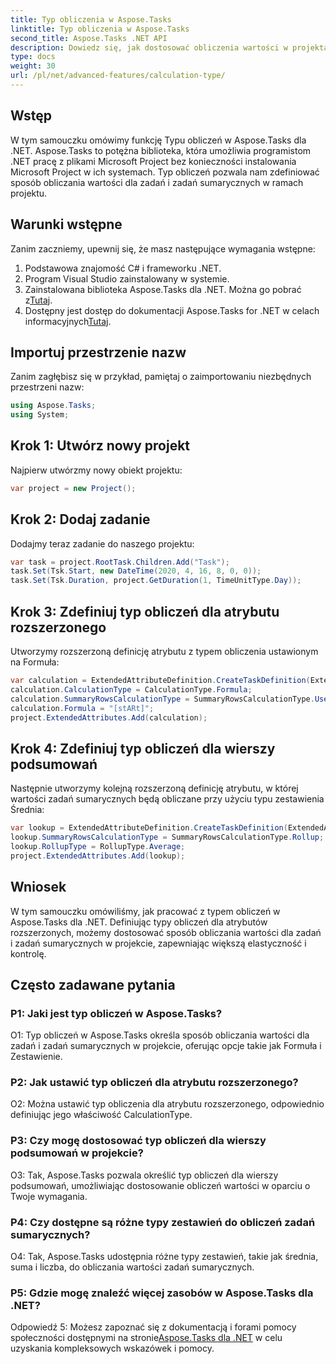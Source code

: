 ```yaml
---
title: Typ obliczenia w Aspose.Tasks
linktitle: Typ obliczenia w Aspose.Tasks
second_title: Aspose.Tasks .NET API
description: Dowiedz się, jak dostosować obliczenia wartości w projektach .NET za pomocą typu obliczenia w bibliotece Aspose.Tasks.
type: docs
weight: 30
url: /pl/net/advanced-features/calculation-type/
---
```

## Wstęp

W tym samouczku omówimy funkcję Typu obliczeń w Aspose.Tasks dla .NET. Aspose.Tasks to potężna biblioteka, która umożliwia programistom .NET pracę z plikami Microsoft Project bez konieczności instalowania Microsoft Project w ich systemach. Typ obliczeń pozwala nam zdefiniować sposób obliczania wartości dla zadań i zadań sumarycznych w ramach projektu.

## Warunki wstępne

Zanim zaczniemy, upewnij się, że masz następujące wymagania wstępne:

1. Podstawowa znajomość C# i frameworku .NET.
2. Program Visual Studio zainstalowany w systemie.
3.  Zainstalowana biblioteka Aspose.Tasks dla .NET. Można go pobrać z[Tutaj](https://releases.aspose.com/tasks/net/).
4.  Dostępny jest dostęp do dokumentacji Aspose.Tasks for .NET w celach informacyjnych[Tutaj](https://reference.aspose.com/tasks/net/).

## Importuj przestrzenie nazw

Zanim zagłębisz się w przykład, pamiętaj o zaimportowaniu niezbędnych przestrzeni nazw:

```csharp
using Aspose.Tasks;
using System;


```

## Krok 1: Utwórz nowy projekt

Najpierw utwórzmy nowy obiekt projektu:

```csharp
var project = new Project();
```

## Krok 2: Dodaj zadanie

Dodajmy teraz zadanie do naszego projektu:

```csharp
var task = project.RootTask.Children.Add("Task");
task.Set(Tsk.Start, new DateTime(2020, 4, 16, 8, 0, 0));
task.Set(Tsk.Duration, project.GetDuration(1, TimeUnitType.Day));
```

## Krok 3: Zdefiniuj typ obliczeń dla atrybutu rozszerzonego

Utworzymy rozszerzoną definicję atrybutu z typem obliczenia ustawionym na Formuła:

```csharp
var calculation = ExtendedAttributeDefinition.CreateTaskDefinition(ExtendedAttributeTask.Date5, null);
calculation.CalculationType = CalculationType.Formula;
calculation.SummaryRowsCalculationType = SummaryRowsCalculationType.UseFormula;
calculation.Formula = "[stARt]";
project.ExtendedAttributes.Add(calculation);
```

## Krok 4: Zdefiniuj typ obliczeń dla wierszy podsumowań

Następnie utworzymy kolejną rozszerzoną definicję atrybutu, w której wartości zadań sumarycznych będą obliczane przy użyciu typu zestawienia Średnia:

```csharp
var lookup = ExtendedAttributeDefinition.CreateTaskDefinition(ExtendedAttributeTask.Cost1, null);
lookup.SummaryRowsCalculationType = SummaryRowsCalculationType.Rollup;
lookup.RollupType = RollupType.Average;
project.ExtendedAttributes.Add(lookup);
```

## Wniosek

W tym samouczku omówiliśmy, jak pracować z typem obliczeń w Aspose.Tasks dla .NET. Definiując typy obliczeń dla atrybutów rozszerzonych, możemy dostosować sposób obliczania wartości dla zadań i zadań sumarycznych w projekcie, zapewniając większą elastyczność i kontrolę.

## Często zadawane pytania

### P1: Jaki jest typ obliczeń w Aspose.Tasks?

O1: Typ obliczeń w Aspose.Tasks określa sposób obliczania wartości dla zadań i zadań sumarycznych w projekcie, oferując opcje takie jak Formuła i Zestawienie.

### P2: Jak ustawić typ obliczeń dla atrybutu rozszerzonego?

O2: Można ustawić typ obliczenia dla atrybutu rozszerzonego, odpowiednio definiując jego właściwość CalculationType.

### P3: Czy mogę dostosować typ obliczeń dla wierszy podsumowań w projekcie?

O3: Tak, Aspose.Tasks pozwala określić typ obliczeń dla wierszy podsumowań, umożliwiając dostosowanie obliczeń wartości w oparciu o Twoje wymagania.

### P4: Czy dostępne są różne typy zestawień do obliczeń zadań sumarycznych?

O4: Tak, Aspose.Tasks udostępnia różne typy zestawień, takie jak średnia, suma i liczba, do obliczania wartości zadań sumarycznych.

### P5: Gdzie mogę znaleźć więcej zasobów w Aspose.Tasks dla .NET?

 Odpowiedź 5: Możesz zapoznać się z dokumentacją i forami pomocy społeczności dostępnymi na stronie[Aspose.Tasks dla .NET](https://reference.aspose.com/tasks/net/) w celu uzyskania kompleksowych wskazówek i pomocy.